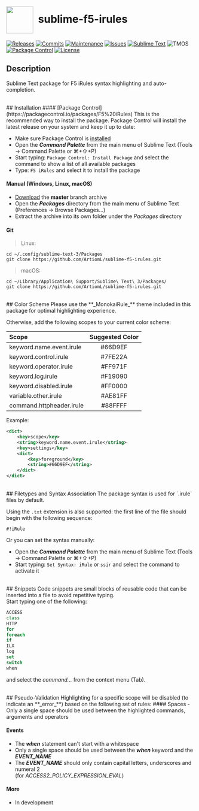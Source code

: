 # <img align="center" src="Icons/sublime.ico" height="72">&nbsp;&nbsp;sublime-f5-irules
[![Releases](https://img.shields.io/github/release/ArtiomL/sublime-f5-irules.svg)](https://github.com/ArtiomL/sublime-f5-irules/releases)
[![Commits](https://img.shields.io/github/commits-since/ArtiomL/sublime-f5-irules/v12.1.3.svg?label=commits%20since)](https://github.com/ArtiomL/sublime-f5-irules/commits/master)
[![Maintenance](https://img.shields.io/maintenance/yes/2016.svg)](https://github.com/ArtiomL/sublime-f5-irules/graphs/code-frequency)
[![Issues](https://img.shields.io/github/issues/ArtiomL/sublime-f5-irules.svg)](https://github.com/ArtiomL/sublime-f5-irules/issues)
[![Sublime Text](https://img.shields.io/badge/sublime%20text-3114-orange.svg)](https://www.sublimetext.com/3)
![TMOS](https://img.shields.io/badge/tmos-12.1-ff0000.svg)
[![Package Control](https://img.shields.io/packagecontrol/dt/F5%20iRules.svg)](https://packagecontrol.io/packages/F5%20iRules)
[![License](https://img.shields.io/badge/license-MIT-blue.svg)](/LICENSE)
<br>
## Description

Sublime Text package for F5 iRules syntax highlighting and auto-completion.

<br>
## Installation
#### [Package Control](https://packagecontrol.io/packages/F5%20iRules)
This is the recommended way to install the package. Package Control will install the latest release on your system and keep it up to date:

* Make sure Package Control is [installed](https://packagecontrol.io/installation)
* Open the **_Command Palette_** from the main menu of Sublime Text (Tools → Command Palette or ⌘+⇧+P)
* Start typing: `Package Control: Install Package` and select the command to show a list of all available packages
* Type: `F5 iRules` and select it to install the package

#### Manual (Windows, Linux, macOS)

* [Download](https://github.com/ArtiomL/sublime-f5-irules/archive/master.zip) the **master** branch archive
* Open the **_Packages_** directory from the main menu of Sublime Text (Preferences → Browse Packages...)
* Extract the archive into its own folder under the _Packages_ directory

#### Git
> Linux:

```shell
cd ~/.config/sublime-text-3/Packages
git clone https://github.com/ArtiomL/sublime-f5-irules.git
```

> macOS:

```shell
cd ~/Library/Application\ Support/Sublime\ Text\ 3/Packages/
git clone https://github.com/ArtiomL/sublime-f5-irules.git
```

<br>
## Color Scheme
Please use the **_MonokaiRule_** theme included in this package for optimal highlighting experience.

Otherwise, add the following scopes to your current color scheme:

| Scope                     | Suggested Color |
| :------------------------ |:---------------:|
| keyword.name.event.irule  |     #66D9EF     |
| keyword.control.irule     |     #7FE22A     |
| keyword.operator.irule    |     #FF971F     |
| keyword.log.irule         |     #F19090     |
| keyword.disabled.irule    |     #FF0000     |
| variable.other.irule      |     #AE81FF     |
| command.httpheader.irule  |     #88FFFF     |


Example:

```xml
<dict>
	<key>scope</key>
	<string>keyword.name.event.irule</string>
	<key>settings</key>
	<dict>
		<key>foreground</key>
		<string>#66D9EF</string>
	</dict>
</dict>
```

<br>
## Filetypes and Syntax Association
The package syntax is used for `.irule` files by default.

Using the `.txt` extension is also supported: the first line of the file should begin with the following sequence:

```
#!iRule
```

Or you can set the syntax manually:

* Open the **_Command Palette_** from the main menu of Sublime Text (Tools → Command Palette or ⌘+⇧+P)
* Start typing: `Set Syntax: iRule` or `ssir` and select the command to activate it

<br>
## Snippets
Code snippets are small blocks of reusable code that can be inserted into a file to avoid repetitive typing.<br>
Start typing one of the following:

```tcl
ACCESS
class
HTTP
for
foreach
if
ILX
log
set
switch
when
```
and select the _command..._ from the context menu (Tab).

<br>
## Pseudo-Validation
Highlighting for a specific scope will be disabled (to indicate an **_error_**) based on the following set of rules:
#### Spaces
- Only a single space should be used between the highlighted commands, arguments and operators

#### Events
- The **_when_** statement can't start with a whitespace
- Only a single space should be used between the **_when_** keyword and the **_EVENT_NAME_**
- The **_EVENT_NAME_** should only contain capital letters, underscores and numeral 2<br>(for _ACCESS2_POLICY_EXPRESSION_EVAL_)

#### More
- In development
